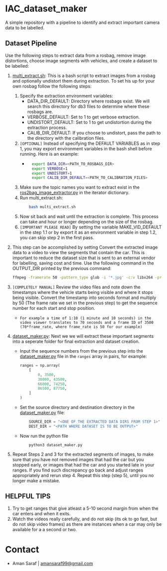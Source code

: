 # IAC_dataset_maker
A simple repository with a pipeline to identify and extract important camera data to be labelled.

## Dataset Pipeline
Use the following steps to extract data from a rosbag, remove image distortions, choose image segments with vehicles, and create a dataset to be labelled:
1. [multi_extract.sh](multi_extract.sh): This is a bash script to extract images from a rosbag and optionally undistort them during extraction. To set his up for your own rosbag follow the following steps:
    1. Specify the extraction environment variables:
        * DATA_DIR_DEFAULT: Directory where rosbags exist. We will search this directory for db3 files to determine where these rosbags are. 
        * VERBOSE_DEFAULT: Set to 1 to get verbose extraction.
        * UNDISTORT_DEFAULT: Set to 1 to get undistortion during the extraction process.
        * CALIB_DIR_DEFAULT: If you choose to undistort, pass the path to the directory with the calibration files.
    2. `[OPTIONAL]` Instead of specifying the DEFAULT VARIABLES as in step 1, you may export environment variables in the bash shell before running. Here is an example:
        * ```bash
            export DATA_DIR=<PATH_TO_ROSBAGS_DIR>
            export VERBOSE=1
            export UNDISTORT=1
            export CALIB_DIR_DEFAULT=<PATH_TO_CALIBRATION_FILES>
            ```
    3. Make sure the topic names you want to extract exist in the [ros2bag_image_extractor.py](ros2bag_image_extractor.py) in the iterator dictionary.
    4. Run multi_extract.sh:
        ```bash
            bash multi_extract.sh
        ```
    5. Now sit back and wait until the extraction is complete. This process can take and hour or longer depending on the size of the rosbag.
    6. `[IMPORTANT PLEASE READ]` By setting the variable MAKE_VID_DEFAULT in the step 1.1 or by export it as an environment variable in step 1.2, you can skip step 2 in the first pass.

2. This step can be accomplished by setting Convert the extracted image data to a video to view the segments that contain the car. This is important to reduce the dataset size that is sent to an external vendor for labelling, saving cost and time. Use the following command in the OUTPUT_DIR printed by the previous command:
    ```bash
    ffmpeg -framerate 50 -pattern_type glob -i '*.jpg' -c:v libx264 -profile:v high -crf 20 -pix_fmt yuv420p <NAME_AND_PATH_OF_VIDEO_FILE_OUTPUT.mp4>
    ```
3. `[COMPLETELY MANUAL]` Review the video files and note down the timestamps where the vehicle starts being visible and where it stops being visible. Convert the timestamp into seconds format and multiply by 50 (The frame rate we set in the previous step) to get the sequence number for each start and stop position. 
    - `For example a time of 1:10 (1 minute and 10 seconds) in the video viewer translates to 70 seconds and a frame ID of 3500 (70*frame_rate, where frame_rate is 50 for our example)`
4. [dataset_maker.py](dataset_maker.py): Next we we will extract these important segments into a seperate folder for final extraction and dataset creation. 
    - Input the sequence numbers from the previous step into the [dataset_maker.py](dataset_maker.py) file in the `ranges` array in pairs, for example: 
        ```python
        ranges = np.array(
            [
                0, 3500,
                30000, 43500,
                66000, 74250,
                86500, 87750,
            ]
        )
        ```
    - Set the source directory and destination directory in the [dataset_maker.py](dataset_maker.py) file:
        ```python
            SOURCE_DIR = "<ONE OF THE EXTRACTED DATA DIRS FROM STEP 1>"
            DEST_DIR = "<PATH WHERE DATASET IS TO BE OUTPUT>"
        ```
    - Now run the python file 
        ```
            python3 dataset_maker.py
        ```
5. Repeat Steps 2 and 3 for the extracted segments of images, to make sure that you have not removed images that had the car but you stopped early, or images that had the car and you started late in your ranges. If you find such discrepancy go back and adjust ranges appropriately and rerun step 4. Repeat this step (step 5), until you no longer make a mistake.


## HELPFUL TIPS
1. Try to get ranges that give atleast a 5-10 second margin from when the car enters and when it exits. 
2. Watch the videos really carefully, and do not skip (its ok to go fast, but do not skip video frames) as there are instances when a car may only be available for a a second or two.

# Contact
* Aman Saraf | [amansaraf99@gmail.com](mailto:amansaraf99@gmail.com)

    


